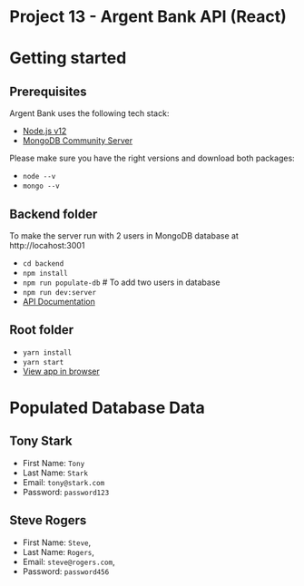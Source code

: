 # Project 13 - Argent Bank API (React)

# Getting started

## Prerequisites

Argent Bank uses the following tech stack:

- [Node.js v12](https://nodejs.org/en/)
- [MongoDB Community Server](https://www.mongodb.com/try/download/community)

Please make sure you have the right versions and download both packages:

- `node --v`
- `mongo --v`

## Backend folder
To make the server run with 2 users in MongoDB database at http://locahost:3001

- `cd backend`
- `npm install`
- `npm run populate-db` # To add two users in database
- `npm run dev:server`
- [API Documentation](http://localhost:3001/api-docs)

## Root folder

- `yarn install`
- `yarn start`
- [View app in browser](http://localhost:3000)

# Populated Database Data

## Tony Stark

- First Name: `Tony`
- Last Name: `Stark`
- Email: `tony@stark.com`
- Password: `password123`

## Steve Rogers

- First Name: `Steve`,
- Last Name: `Rogers`,
- Email: `steve@rogers.com`,
- Password: `password456`
